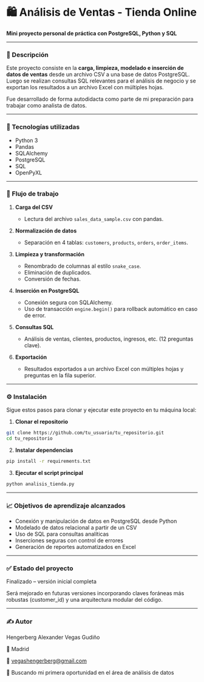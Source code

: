 # 🛍️ Análisis de Ventas - Tienda Online  
**Mini proyecto personal de práctica con PostgreSQL, Python y SQL**

---

### 📌 Descripción

Este proyecto consiste en la **carga, limpieza, modelado e inserción de datos de ventas** desde un archivo CSV a una base de datos PostgreSQL. Luego se realizan consultas SQL relevantes para el análisis de negocio y se exportan los resultados a un archivo Excel con múltiples hojas.

Fue desarrollado de forma autodidacta como parte de mi preparación para trabajar como analista de datos.

---

### 🧰 Tecnologías utilizadas

- Python 3
- Pandas
- SQLAlchemy
- PostgreSQL
- SQL
- OpenPyXL

---

### 🔄 Flujo de trabajo

1. **Carga del CSV**
   - Lectura del archivo `sales_data_sample.csv` con pandas.

2. **Normalización de datos**
   - Separación en 4 tablas: `customers`, `products`, `orders`, `order_items`.

3. **Limpieza y transformación**
   - Renombrado de columnas al estilo `snake_case`.
   - Eliminación de duplicados.
   - Conversión de fechas.

4. **Inserción en PostgreSQL**
   - Conexión segura con SQLAlchemy.
   - Uso de transacción `engine.begin()` para rollback automático en caso de error.

5. **Consultas SQL**
   - Análisis de ventas, clientes, productos, ingresos, etc. (12 preguntas clave).

6. **Exportación**
   - Resultados exportados a un archivo Excel con múltiples hojas y preguntas en la fila superior.

---

### ⚙️ Instalación

Sigue estos pasos para clonar y ejecutar este proyecto en tu máquina local:

1. **Clonar el repositorio**
```bash
git clone https://github.com/tu_usuario/tu_repositorio.git
cd tu_repositorio
```

2. **Instalar dependencias**
```bash
pip install -r requirements.txt
```
3. **Ejecutar el script principal**
```bash
python analisis_tienda.py
```
---
### 📈 Objetivos de aprendizaje alcanzados

- Conexión y manipulación de datos en PostgreSQL desde Python
- Modelado de datos relacional a partir de un CSV
- Uso de SQL para consultas analíticas
- Inserciones seguras con control de errores
- Generación de reportes automatizados en Excel

- ---
### ✅ Estado del proyecto
Finalizado – versión inicial completa

Será mejorado en futuras versiones incorporando claves foráneas más robustas (customer_id) y una arquitectura modular del código.

---
### ✍️ Autor
Hengerberg Alexander Vegas Gudiño

📍 Madrid

📧 vegashengerberg@gmail.com

🔗 Buscando mi primera oportunidad en el área de análisis de datos
